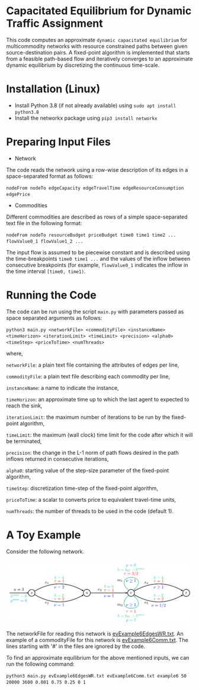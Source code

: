 # Capacitated Equilibrium for Dynamic Traffic Assignment
This code computes an approximate `dynamic capacitated equilibrium` for multicommodity networks with resource
constrained paths between given source-destination pairs. A fixed-point algorithm is implemented that
starts from a feasible path-based flow and iteratively converges to an approximate dynamic equilibrium by discretizing
the continuous time-scale.

# Installation (Linux)
* Install Python 3.8 (if not already available) using `sudo apt install python3.8`
* Install the networkx package using `pip3 install networkx`

# Preparing Input Files
* Network

The code reads the network using a row-wise description of its edges in a space-separated format as follows:

`nodeFrom nodeTo edgeCapacity edgeTravelTime edgeResourceConsumption edgePrice`

* Commodities

Different commodities are described as rows of a simple space-separated text file in the following format:

`nodeFrom nodeTo resourceBudget priceBudget time0 time1 time2 ... flowValue0_1 flowValue1_2 ...`

The input flow is assumed to be piecewise constant and is described using the time-breakpoints `time0 time1 ...`
and the values of the inflow between consecutive breakpoints (for example, `flowValue0_1` indicates the inflow
in the time interval `[time0, time1)`.


# Running the Code
The code can be run using the script `main.py` with parameters passed as space separated arguments as follows:

`python3 main.py <networkFile> <commodityFile> <instanceName> <timeHorizon> <iterationLimit> <timeLimit> <precision> <alpha0> <timeStep> <priceToTime> <numThreads>`

where,

`networkFile`: a plain text file containing the attributes of edges per line,

`commodityFile`: a plain text file describing each commodity per line,

`instanceName`: a name to indicate the instance,

`timeHorizon`: an approximate time up to which the last agent to expected to reach the sink,

`iterationLimit`: the maximum number of iterations to be run by the fixed-point algorithm,

`timeLimit`: the maximum (wall clock) time limit for the code after which it will be terminated,

`precision`: the change in the L-1 norm of path flows desired in the path inflows returned in consecutive iterations,

`alpha0`: starting value of the step-size parameter of the fixed-point algorithm,

`timeStep`: discretization time-step of the fixed-point algorithm,

`priceToTime`: a scalar to converts price to equivalent travel-time units,

`numThreads`: the number of threads to be used in the code (default 1).


# A Toy Example

Consider the following network.

![Toy Example](examples/toyExamples/evExample6.png)

The networkFile for reading this network is [evExample6EdgesWR.txt](examples/toyExamples/evExample6EdgesWR.txt). An example of a commodityFile for this network is <a href="examples/toyExamples/evExample6Comm.txt" target="_blank"> evExample6Comm.txt</a>. The lines starting with '#' in the files are ignored by the code.

To find an approximate equilibrium for the above mentioned inputs, we can run the following command:

`python3 main.py evExample6EdgesWR.txt evExample6Comm.txt example6 50 20000 3600 0.001 0.75 0.25 0 1`


